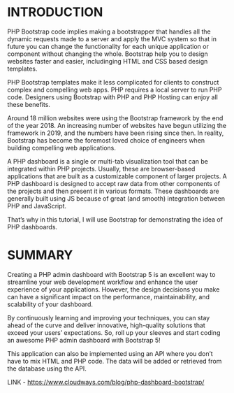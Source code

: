 # INTRODUCTION
PHP Bootstrap code implies making a bootstrapper that handles all the dynamic requests made to a server and apply the MVC system so that in future you can change the functionality for each unique application or component without changing the whole. Bootstrap help you to design websites faster and easier, includinging HTML and CSS based design templates.

PHP Bootstrap templates make it less complicated for clients to construct complex and compelling web apps. PHP requires a local server to run PHP code. Designers using Bootstrap with PHP and PHP Hosting can enjoy all these benefits.

Around 18 million websites were using the Bootstrap framework by the end of the year 2018. An increasing number of websites have begun utilizing the framework in 2019, and the numbers have been rising since then. In reality, Bootstrap has become the foremost loved choice of engineers when building compelling web applications.

A PHP dashboard is a single or multi-tab visualization tool that can be integrated within PHP projects. Usually, these are browser-based applications that are built as a customizable component of larger projects. A PHP dashboard is designed to accept raw data from other components of the projects and then present it in various formats. These dashboards are generally built using JS because of great (and smooth) integration between PHP and JavaScript.

That’s why in this tutorial, I will use Bootstrap for demonstrating the idea of PHP dashboards.



# SUMMARY
Creating a PHP admin dashboard with Bootstrap 5 is an excellent way to streamline your web development workflow and enhance the user experience of your applications. However, the design decisions you make can have a significant impact on the performance, maintainability, and scalability of your dashboard.

By continuously learning and improving your techniques, you can stay ahead of the curve and deliver innovative, high-quality solutions that exceed your users’ expectations. So, roll up your sleeves and start coding an awesome PHP admin dashboard with Bootstrap 5!

This application can also be implemented using an API where you don’t have to mix HTML and PHP code. The data will be added or retrieved from the database using the API.

LINK - https://www.cloudways.com/blog/php-dashboard-bootstrap/
